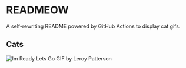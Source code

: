 # READMEOW

A self-rewriting README powered by GitHub Actions to display cat gifs.

## Cats

![Im Ready Lets Go GIF by Leroy Patterson](https://media4.giphy.com/media/CjmvTCZf2U3p09Cn0h/200.gif?cid=9acd02das5a9r190q58m1vnx9dwa6n0wdvbyxyz6plio55zv&ep=v1_gifs_search&rid=200.gif&ct=g)
